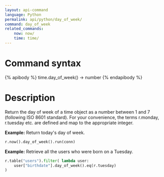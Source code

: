 ```yaml
---
layout: api-command
language: Python
permalink: api/python/day_of_week/
command: day_of_week
related_commands:
    now: now/
    time: time/
---
```


# Command syntax #

{% apibody %}
time.day_of_week() &rarr; number
{% endapibody %}

# Description #


Return the day of week of a time object as a number between 1 and 7 (following ISO 8601 standard). For your convenience, the terms r.monday, r.tuesday etc. are defined and map to the appropriate integer.

__Example:__ Return today's day of week.

```py
r.now().day_of_week().run(conn)
```

__Example:__ Retrieve all the users who were born on a Tuesday.

```py
r.table("users").filter( lambda user:
    user["birthdate"].day_of_week().eq(r.tuesday)
)
```

